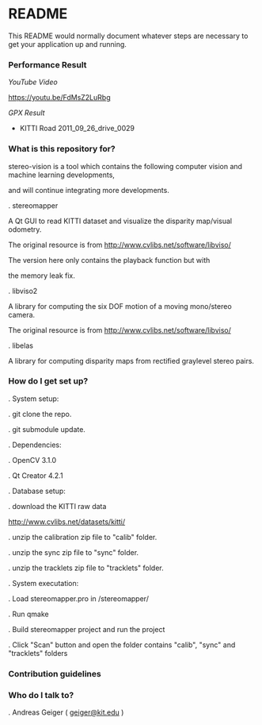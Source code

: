 # README #

This README would normally document whatever steps are necessary to get your application up and running.

### Performance Result ###

*YouTube Video*

https://youtu.be/FdMsZ2LuRbg

*GPX Result*

* KITTI Road 2011_09_26_drive_0029


### What is this repository for? ###

stereo-vision is a tool which contains the following computer vision and machine learning developments,

and will continue integrating more developments.

. stereomapper

  A Qt GUI to read KITTI dataset and visualize the disparity map/visual odometry.
  
  The original resource is from http://www.cvlibs.net/software/libviso/
  
  The version here only contains the playback function but with
  
  the memory leak fix.
  
. libviso2

  A library for computing the six DOF motion of a moving mono/stereo camera.
  
  The original resource is from http://www.cvlibs.net/software/libviso/
  
. libelas

  A library for computing disparity maps from rectified graylevel stereo pairs.

### How do I get set up? ###

. System setup:

  . git clone the repo.
  
  . git submodule update.

. Dependencies:

  . OpenCV 3.1.0
  
  . Qt Creator 4.2.1
  
. Database setup:

  . download the KITTI raw data
  
  http://www.cvlibs.net/datasets/kitti/
  
  . unzip the calibration zip file to "calib" folder.
  
  . unzip the sync zip file to "sync" folder.
  
  . unzip the tracklets zip file to "tracklets" folder.
  
. System executation:

  . Load stereomapper.pro in /stereomapper/
  
  . Run qmake
  
  . Build stereomapper project and run the project
  
  . Click "Scan" button and open the folder contains "calib", "sync" and "tracklets" folders
  
### Contribution guidelines ###

### Who do I talk to? ###

. Andreas Geiger ( geiger@kit.edu )
